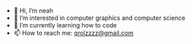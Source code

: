 - 👋 Hi, I’m neah
- 👀 I’m interested in computer graphics and computer science
- 🌱 I’m currently learning how to code
- 📫 How to reach me: qrolzzzz@gmail.com

<!---
neahpoo/neahpoo is a ✨ special ✨ repository because its `README.md` (this file) appears on your GitHub profile.
You can click the Preview link to take a look at your changes.
--->

